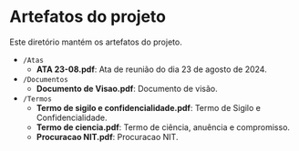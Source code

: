 # Artefatos do projeto

Este diretório mantém os artefatos do projeto. 

* `/Atas`
	* **ATA 23-08.pdf**: Ata de reunião do dia 23 de agosto de 2024.
* `/Documentos`
	* **Documento de Visao.pdf**: Documento de visão.
* `/Termos`
	* **Termo de sigilo e confidencialidade.pdf**: Termo de Sigilo e Confidencialidade.
	* **Termo de ciencia.pdf**: Termo de ciência, anuência e compromisso.
	* **Procuracao NIT.pdf**: Procuracao NIT.